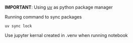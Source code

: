 **IMPORTANT**: Using [uv](https://docs.astral.sh/uv/guides/install-python/) as python package manager

Running command to sync packages
```shell
uv sync lock
```

Use jupyter kernal created in .venv when running notebook